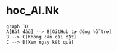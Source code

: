 # hoc_AI.Nk
```mermaid
graph TD
A[Bắt đầu] --> B[GitHub tự động hỗ trợ]
B --> C[Không cần cài đặt]
C --> D[Xem ngay kết quả]
